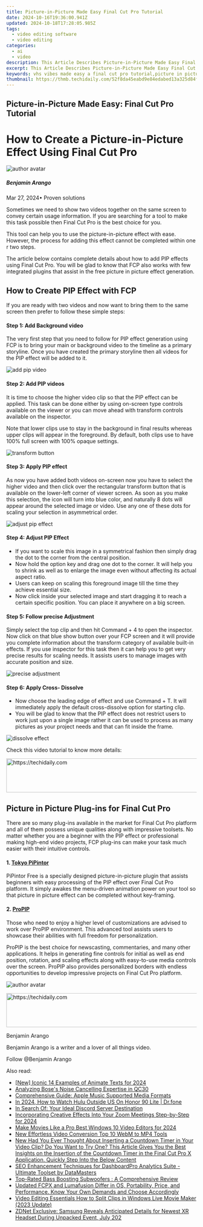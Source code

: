 ```yaml
---
title: Picture-in-Picture Made Easy Final Cut Pro Tutorial
date: 2024-10-16T19:36:00.941Z
updated: 2024-10-18T17:28:05.985Z
tags: 
  - video editing software
  - video editing
categories: 
  - ai
  - video
description: This Article Describes Picture-in-Picture Made Easy Final Cut Pro Tutorial
excerpt: This Article Describes Picture-in-Picture Made Easy Final Cut Pro Tutorial
keywords: vhs vibes made easy a final cut pro tutorial,picture in picture made easy final cut pro tutorial,vhs nostalgia made easy final cut pro tutorials,picture in picture made easy a final cut pro tutorial,final cut pro tutorial adding picture in picture overlays to your videos,final cut pro tutorial adding picture in picture effects to your videos,title design made easy a final cut pro x tutorial
thumbnail: https://thmb.techidaily.com/52f8da45eabd9e84edabed13a325d84ff2b39dca8fb87ff4960ee8bff73c07e4.jpg
---
```


## Picture-in-Picture Made Easy: Final Cut Pro Tutorial

# How to Create a Picture-in-Picture Effect Using Final Cut Pro

![author avatar](https://images.wondershare.com/filmora/article-images/benjamin-arango-author.jpg)

##### Benjamin Arango

 Mar 27, 2024• Proven solutions

Sometimes we need to show two videos together on the same screen to convey certain usage information. If you are searching for a tool to make this task possible then Final Cut Pro is the best choice for you.

This tool can help you to use the picture-in-picture effect with ease. However, the process for adding this effect cannot be completed within one r two steps.

The article below contains complete details about how to add PIP effects using Final Cut Pro. You will be glad to know that FCP also works with few integrated plugins that assist in the free picture in picture effect generation.

## How to Create PIP Effect with FCP

If you are ready with two videos and now want to bring them to the same screen then prefer to follow these simple steps:

#### Step 1: Add Background video

The very first step that you need to follow for PIP effect generation using FCP is to bring your main or background video to the timeline as a primary storyline. Once you have created the primary storyline then all videos for the PIP effect will be added to it.

![add pip video](https://images.wondershare.com/filmora/article-images/add-pip-videos-in-fcp.jpg)

#### Step 2: Add PIP videos

It is time to choose the higher video clip so that the PIP effect can be applied. This task can be done either by using on-screen type controls available on the viewer or you can move ahead with transform controls available on the inspector.

Note that lower clips use to stay in the background in final results whereas upper clips will appear in the foreground. By default, both clips use to have 100% full screen with 100% opaque settings.

![transform button](https://images.wondershare.com/filmora/article-images/transform-button-in-fcp.jpg)

#### Step 3: Apply PIP effect

As now you have added both videos on-screen now you have to select the higher video and then click over the rectangular transform button that is available on the lower-left corner of viewer screen. As soon as you make this selection, the icon will turn into blue color, and naturally 8 dots will appear around the selected image or video. Use any one of these dots for scaling your selection in asymmetrical order.

![adjust pip effect](https://images.wondershare.com/filmora/article-images/adjust-pip-effect-in-fcp.jpg)

#### Step 4: Adjust PIP Effect

* If you want to scale this image in a symmetrical fashion then simply drag the dot to the corner from the central position.
* Now hold the option key and drag one dot to the corner. It will help you to shrink as well as to enlarge the image even without affecting its actual aspect ratio.
* Users can keep on scaling this foreground image till the time they achieve essential size.
* Now click inside your selected image and start dragging it to reach a certain specific position. You can place it anywhere on a big screen.

#### Step 5: Follow precise Adjustment

Simply select the top clip and then hit Command + 4 to open the inspector. Now click on that blue show button over your FCP screen and it will provide you complete information about the transform category of available built-in effects. If you use inspector for this task then it can help you to get very precise results for scaling needs. It assists users to manage images with accurate position and size.

![precise adjustment](https://images.wondershare.com/filmora/article-images/precise-adjustment-in-fcp.jpg)

#### Step 6: Apply Cross- Dissolve

* Now choose the leading edge of effect and use Command + T. It will immediately apply the default cross-dissolve option for starting clip.
* You will be glad to know that the PIP effect does not restrict users to work just upon a single image rather it can be used to process as many pictures as your project needs and that can fit inside the frame.

![dissolve effect](https://images.wondershare.com/filmora/article-images/dissolve-effect-in-fcp.jpg)

Check this video tutorial to know more details:

<!-- affiliate ads begin -->
<a href="https://aligracehair.sjv.io/c/5597632/1934258/19272" target="_top" id="1934258">
  <img src="//a.impactradius-go.com/display-ad/19272-1934258" border="0" alt="https://techidaily.com" width="728" height="90"/>
</a>
<img height="0" width="0" src="https://aligracehair.sjv.io/i/5597632/1934258/19272" style="position:absolute;visibility:hidden;" border="0" />
<!-- affiliate ads end -->

## Picture in Picture Plug-ins for Final Cut Pro

There are so many plug-ins available in the market for Final Cut Pro platform and all of them possess unique qualities along with impressive toolsets. No matter whether you are a beginner with the PIP effect or professional making high-end video projects, FCP plug-ins can make your task much easier with their intuitive controls.

#### 1. [Tokyo PiPintor](https://fxfactory.com/blog/final-cut-pro/free-final-cut-pro-x-picture-in-picture-effect/)

PiPintor Free is a specially designed picture-in-picture plugin that assists beginners with easy processing of the PIP effect over Final Cut Pro platform. It simply awakes the menu-driven animation power on your tool so that picture in picture effect can be completed without key-framing.

#### 2. [ProPIP](http://store.pixelfilmstudios.com/product/propip/)

Those who need to enjoy a higher level of customizations are advised to work over ProPIP environment. This advanced tool assists users to showcase their abilities with full freedom for personalization.

ProPIP is the best choice for newscasting, commentaries, and many other applications. It helps in generating fine controls for initial as well as end position, rotation, and scaling effects along with easy-to-use media controls over the screen. ProPIP also provides personalized borders with endless opportunities to develop impressive projects on Final Cut Pro platform.

![author avatar](https://images.wondershare.com/filmora/article-images/benjamin-arango-author.jpg)

<!-- affiliate ads begin -->
<a href="https://appsumo.8odi.net/c/5597632/1062447/7443" target="_top" id="1062447">
  <img src="//a.impactradius-go.com/display-ad/7443-1062447" border="0" alt="https://techidaily.com" width="600" height="90"/>
</a>
<img height="0" width="0" src="https://appsumo.8odi.net/i/5597632/1062447/7443" style="position:absolute;visibility:hidden;" border="0" />
<!-- affiliate ads end -->

Benjamin Arango

Benjamin Arango is a writer and a lover of all things video.

Follow @Benjamin Arango

<ins class="adsbygoogle"
      style="display:block"
      data-ad-client="ca-pub-7571918770474297"
      data-ad-slot="8358498916"
      data-ad-format="auto"
      data-full-width-responsive="true"></ins>

<span class="atpl-alsoreadstyle">Also read:</span>
<div><ul>
<li><a href="https://fox-friendly.techidaily.com/new-iconic-14-examples-of-animate-texts-for-2024/"><u>[New] Iconic 14 Examples of Animate Texts for 2024</u></a></li>
<li><a href="https://buynow-reviews.techidaily.com/analyzing-boses-noise-cancelling-expertise-in-qc30/"><u>Analyzing Bose's Noise Cancelling Expertise in QC30</u></a></li>
<li><a href="https://techtrends.techidaily.com/comprehensive-guide-apple-music-supported-media-formats/"><u>Comprehensive Guide: Apple Music Supported Media Formats</u></a></li>
<li><a href="https://phone-solutions.techidaily.com/in-2024-how-to-watch-hulu-outside-us-on-honor-90-lite-drfone-by-drfone-virtual-android/"><u>In 2024, How to Watch Hulu Outside US On Honor 90 Lite | Dr.fone</u></a></li>
<li><a href="https://games-able.techidaily.com/in-search-of-your-ideal-discord-server-destination/"><u>In Search Of: Your Ideal Discord Server Destination</u></a></li>
<li><a href="https://some-knowledge.techidaily.com/incorporating-creative-effects-into-your-zoom-meetings-step-by-step-for-2024/"><u>Incorporating Creative Effects Into Your Zoom Meetings Step-by-Step for 2024</u></a></li>
<li><a href="https://ai-vdieo-software.techidaily.com/make-movies-like-a-pro-best-windows-10-video-editors-for-2024/"><u>Make Movies Like a Pro Best Windows 10 Video Editors for 2024</u></a></li>
<li><a href="https://ai-vdieo-software.techidaily.com/new-effortless-video-conversion-top-10-webm-to-mp4-tools/"><u>New Effortless Video Conversion Top 10 WebM to MP4 Tools</u></a></li>
<li><a href="https://ai-vdieo-software.techidaily.com/new-had-you-ever-thought-about-inserting-a-countdown-timer-in-your-video-clip-do-you-want-to-try-one-this-article-gives-you-the-best-insights-on-the-inserti/"><u>New Had You Ever Thought About Inserting a Countdown Timer in Your Video Clip? Do You Want to Try One? This Article Gives You the Best Insights on the Insertion of the Countdown Timer in the Final Cut Pro X Application. Quickly Step Into the Below Content</u></a></li>
<li><a href="https://discover-comparisons.techidaily.com/seo-enhancement-techniques-for-dashboardpro-analytics-suite-ultimate-toolset-by-datamasters/"><u>SEO Enhancement Techniques for DashboardPro Analytics Suite - Ultimate Toolset by DataMasters</u></a></li>
<li><a href="https://buynow-marvelous.techidaily.com/top-rated-bass-boosting-subwoofers-a-comprehensive-review/"><u>Top-Rated Bass Boosting Subwoofers : A Comprehensive Review</u></a></li>
<li><a href="https://ai-vdieo-software.techidaily.com/updated-fcpx-and-lumafusion-differ-in-os-portability-price-and-performance-know-your-own-demands-and-choose-accordingly/"><u>Updated FCPX and Lumafusion Differ in OS, Portability, Price, and Performance. Know Your Own Demands and Choose Accordingly</u></a></li>
<li><a href="https://ai-vdieo-software.techidaily.com/video-editing-essentials-how-to-split-clips-in-windows-live-movie-maker-2023-update/"><u>Video Editing Essentials How to Split Clips in Windows Live Movie Maker (2023 Update)</u></a></li>
<li><a href="https://technical-tips.techidaily.com/zdnet-exclusive-samsung-reveals-anticipated-details-for-newest-xr-headset-during-unpacked-event-july-202/"><u>ZDNet Exclusive: Samsung Reveals Anticipated Details for Newest XR Headset During Unpacked Event, July 202</u></a></li>
</ul></div>

